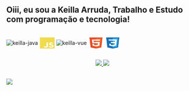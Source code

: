 ## Oiii, eu sou a Keilla Arruda, Trabalho e Estudo com programação e tecnologia!

<div style="display: inline_block"><br>
  <img align="center" alt="keilla-java" height="30" width="40" src="https://cdn.jsdelivr.net/gh/devicons/devicon/icons/java/java-original.svg" />       
  <img align="center" alt="keilla-Js" height="30" width="40" src="https://raw.githubusercontent.com/devicons/devicon/master/icons/javascript/javascript-plain.svg">
  <img align="center" alt="keilla-vue" height="30" width="40" src="https://cdn.jsdelivr.net/gh/devicons/devicon/icons/vuejs/vuejs-original.svg" />
  <img align="center" alt="keilla-HTML" height="30" width="40" src="https://raw.githubusercontent.com/devicons/devicon/master/icons/html5/html5-original.svg">
  <img align="center" alt="keilla-CSS" height="30" width="40" src="https://raw.githubusercontent.com/devicons/devicon/master/icons/css3/css3-original.svg"/>
<!--   <img align="right" alt="keilla-pic" height="150" style="border-radius:50px;" src="https://scontent-gru1-2.xx.fbcdn.net/v/t1.18169-9/20841084_1545631682161688_5676702154396653667_n.jpg?_nc_cat=110&ccb=1-7&_nc_sid=8bfeb9&_nc_eui2=AeEz3DfKzU9_pciTmuuOwbxv82eD35yJz8HzZ4PfnInPwfmjYr2aQAik7bq84VaBIzeWMgd8zzf1eTYaZllr04YN&_nc_ohc=y370iv5wi_8AX91tBG3&_nc_ht=scontent-gru1-2.xx&oh=00_AT9oqCJSmCUuBsNxCW3bDorDjnHKoGTegfz-mHTqGgHUGA&oe=62EFB320">
</div> -->
  
  ##
  <div align="center">
  <a href="https://github.com/keillaarr">
  <img height="180em" src="https://github-readme-stats.vercel.app/api?username=keillaarr&show_icons=true&theme=dark&include_all_commits=true&count_private=true"/>
  <img height="180em" src="https://github-readme-stats.vercel.app/api/top-langs/?username=keillaarr&layout=compact&langs_count=7&theme=dark"/>
</div>
<div style="display: inline_block"><br>
<div> 
 
  <a href="https://instagram.com/keillaarr" target="_blank"><img src="https://img.shields.io/badge/-Instagram-%23E4405F?style=for-the-badge&logo=instagram&logoColor=white" target="_blank"></a>
 
